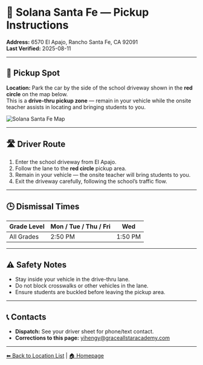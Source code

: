 # 🚌 Solana Santa Fe — Pickup Instructions

**Address:** 6570 El Apajo, Rancho Santa Fe, CA 92091  
**Last Verified:** 2025-08-11

---

## 📍 Pickup Spot
**Location:** Park the car by the side of the school driveway shown in the **red circle** on the map below.  
This is a **drive-thru pickup zone** — remain in your vehicle while the onsite teacher assists in locating and bringing students to you.

![Solana Santa Fe Map](Solana_Santa_Fe.jpg)

---

## 🛣️ Driver Route
1. Enter the school driveway from El Apajo.  
2. Follow the lane to the **red circle** pickup area.  
3. Remain in your vehicle — the onsite teacher will bring students to you.  
4. Exit the driveway carefully, following the school’s traffic flow.

---

## 🕒 Dismissal Times
| Grade Level | Mon / Tue / Thu / Fri | Wed    |
|-------------|-----------------------|--------|
| All Grades  | 2:50 PM               | 1:50 PM|

---

## ⚠ Safety Notes
- Stay inside your vehicle in the drive-thru lane.  
- Do not block crosswalks or other vehicles in the lane.  
- Ensure students are buckled before leaving the pickup area.

---

## 📞 Contacts
- **Dispatch:** See your driver sheet for phone/text contact.  
- **Corrections to this page:** [yihengy@graceallstaracademy.com](mailto:yihengy@graceallstaracademy.com)

---

[⬅ Back to Location List](../Location_detail.md) | [🏠 Homepage](../README.md)
